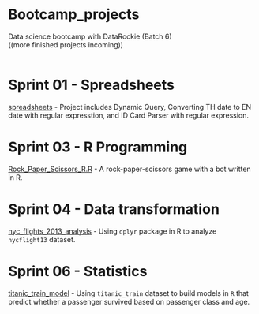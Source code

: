 # Bootcamp_projects
Data science bootcamp with DataRockie (Batch 6)\
((more finished projects incoming)) 
<br /> <br />

# Sprint 01 - Spreadsheets
[spreadsheets](https://docs.google.com/spreadsheets/d/1By3PAaK0aRvBT94eZa6vBbC0EIvJ-h3Si9XmOcRt31k/edit?usp=sharing) - Project includes Dynamic Query, Converting TH date to EN date with regular expresstion, and ID Card Parser with regular expression.

# Sprint 03 - R Programming
[Rock_Paper_Scissors_R.R](Sprint_03-R_Programming/Rock_Paper_Scissors_R.R) - A rock-paper-scissors game with a bot written in R.

# Sprint 04 - Data transformation
[nyc_flights_2013_analysis](https://colab.research.google.com/drive/1uZ5_RKi5t0CUNY-h6r1BQnlEh_MSeoiB?usp=sharing) - Using `dplyr` package in R to analyze `nycflight13` dataset.

# Sprint 06 - Statistics
[titanic_train_model](Sprint_06-Essential_Statistics/titanic_train_model.pdf) - Using `titanic_train` dataset to build models in `R` that predict whether a passenger survived based on passenger class and age.
